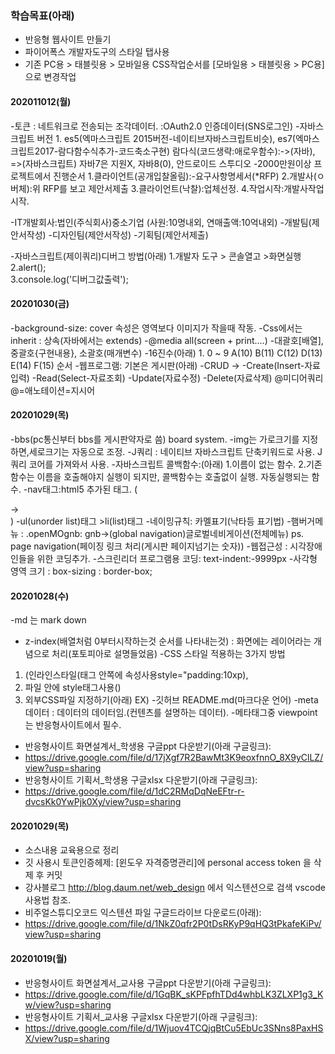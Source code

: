 ### 학습목표(아래)
- 반응형 웹사이트 만들기
- 파이어폭스 개발자도구의 스타일 탭사용
- 기존 PC용 > 태블릿용 > 모바일용 CSS작업순서를 [모바일용 > 태블릿용 > PC용] 으로 변경작업

#### 202011012(월)
-토큰 : 네트워크로 전송되는  조각데이터.
         :OAuth2.0 인증데이터(SNS로그인)
-자바스크립트 버전
    1. es5(엑마스크립트 2015버전-네이티브자바스크립트비슷), 
        es7(엑마스크립트2017-람다함수식추가-코드축소구현)
        람다식(코드생략:애로우함수):->(자바), =>(자바스크립트)
        자바7은 지원X,  자바8(0), 안드로이드 스투디오
-2000만원이상 프로젝트에서 진행순서
1.클라이언트(공개입찰올림):-요구사항명세서(*RFP)
2.개발사(ㅇ버체):위  RFP를 보고 제안서제출
3.클라이언트(낙찰):업체선정.
4.작업시작:개발사작업시작.

-IT개발회사:법인(주식회사)중소기업
(사원:10명내외, 연매출액:10억내외)
-개발팀(제안서작성)
-디자인팀(제안서작성)
-기획팀(제안서제출)

-자바스크립트(제이쿼리)디버그 방법(아래)
1.개발자 도구 > 콘솔열고 >화면실행
2.alert();    
3.console.log('디버그값출력'); 

#### 20201030(금)
-background-size: cover 속성은 영역보다 이미지가 작을때 작동.
-Css에서는 inherit : 상속(자바에서는 extends)
-@media all(screen + print....)
-대괄호[배열], 중괄호{구현내용}, 소괄호(매개변수)
-16진수(아래)
    1. 0 ~ 9 A(10) B(11) C(12) D(13) E(14) F(15) 순서
-웹프로그램: 기본은 게시판(아래)
-CRUD ->
-Create(Insert-자료입력)
-Read(Select-자료조회)
-Update(자료수정)
-Delete(자료삭제)
@미디어쿼리
@=애노테이션=지시어
#### 20201029(목)
-bbs(pc통신부터 bbs를 게시판약자로 씀) board system.
-img는 가로크기를 지정하면,세로크기는 자동으로 조정.
-J쿼리 : 네이티브 자바스크립트 단축키워드로 사용.
J쿼리 코어를 가져와서 사용.
-자바스크립트 콜백함수:(아래)
    1.이름이 없는 함수.
    2.기존함수는 이름을 호출해야지 실행이 되지만, 콜백함수는 호출없이 실행. 자동실행되는 함수.
-nav태그:html5 추가된 태그.
(<div id='nav'></div> -> <nav></nav>)
-ul(unorder list)태그 >li(list)태그
-네이밍규칙: 카멜표기(낙타등 표기법)
-햄버거메뉴 : .openMOgnb: gnb->(global navigation)글로벌네비게이션(전체메뉴)
ps. page navigation(페이징 링크 처리(게시판 페이지넘기는 숫자))
-웹접근성 : 시각장애인들을 위한 코딩추가.
-스크린리더 프로그램용 코딩: text-indent:-9999px
-사각형 영역 크기 : box-sizing : border-box; 
#### 20201028(수)
-md 는 mark down
- z-index(배열처럼 0부터시작하는것 순서를 나타내는것) : 화면에는 레이어라는 개념으로 처리(포토피아로 설명들었음)
-CSS 스타일 적용하는 3가지 방법
1. (인라인스타일(태그 안쪽에 속성사용style="padding:10xp),
2. 파일 안에 style태그사용(<style>내부스타일</style>)
3. 외부CSS파일 지정하기(아래)
    EX)<link href="css파일위치">
-깃허브 README.md(마크다운 언어)
-meta데이터 : 데이터의 데이터임.(컨텐츠를 설명하는 데이터).
-메타태그중 viewpoint는 반응형사이트에서 필수.
- 반응형사이트 화면설계서_학생용 구글ppt 다운받기(아래 구글링크):
- https://drive.google.com/file/d/17jXgf7R2BawMt3K9eoxfnnO_8X9yClLZ/view?usp=sharing
- 반응형사이트 기획서_학생용 구글xlsx 다운받기(아래 구글링크):
- https://drive.google.com/file/d/1dC2RMqDqNeEFtr-r-dvcsKk0YwPjk0Xy/view?usp=sharing

#### 20201029(목)

- 소스내용 교육용으로 정리
- 깃 사용시 토큰인증헤제: [윈도우 자격증명관리]에 personal access token 을 삭제 후 커밋
- 강사블로그 http://blog.daum.net/web_design 에서 익스텐션으로 검색 vscode 사용법 참조.
- 비주얼스튜디오코드 익스텐션 파일 구글드라이브 다운로드(아래):
- https://drive.google.com/file/d/1NkZ0qfr2P0tDsRKyP9qHQ3tPkafeKiPv/view?usp=sharing

#### 20201019(월)

- 반응형사이트 화면설계서_교사용 구글ppt 다운받기(아래 구글링크):
- https://drive.google.com/file/d/1GqBK_sKPFpfhTDd4whbLK3ZLXP1g3_Kw/view?usp=sharing
- 반응형사이트 기획서_교사용 구글xlsx 다운받기(아래 구글링크):
- https://drive.google.com/file/d/1Wjuov4TCQjqBtCu5EbUc3SNns8PaxHSX/view?usp=sharing
